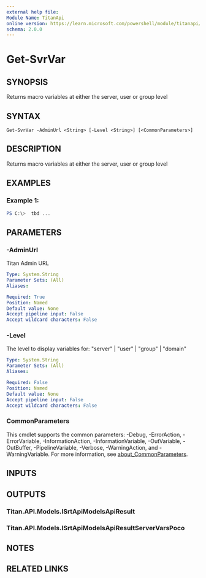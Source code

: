 ```yaml
---
external help file:
Module Name: TitanApi
online version: https://learn.microsoft.com/powershell/module/titanapi/get-svrvar
schema: 2.0.0
---
```


# Get-SvrVar

## SYNOPSIS
Returns macro variables at either the server, user or group level

## SYNTAX

```
Get-SvrVar -AdminUrl <String> [-Level <String>] [<CommonParameters>]
```

## DESCRIPTION
Returns macro variables at either the server, user or group level

## EXAMPLES

### Example 1:
```powershell
PS C:\>  tbd ...


```



## PARAMETERS

### -AdminUrl
Titan Admin URL

```yaml
Type: System.String
Parameter Sets: (All)
Aliases:

Required: True
Position: Named
Default value: None
Accept pipeline input: False
Accept wildcard characters: False
```

### -Level
The level to display variables for: "server" | "user" | "group" | "domain"

```yaml
Type: System.String
Parameter Sets: (All)
Aliases:

Required: False
Position: Named
Default value: None
Accept pipeline input: False
Accept wildcard characters: False
```

### CommonParameters
This cmdlet supports the common parameters: -Debug, -ErrorAction, -ErrorVariable, -InformationAction, -InformationVariable, -OutVariable, -OutBuffer, -PipelineVariable, -Verbose, -WarningAction, and -WarningVariable. For more information, see [about_CommonParameters](http://go.microsoft.com/fwlink/?LinkID=113216).

## INPUTS

## OUTPUTS

### Titan.API.Models.ISrtApiModelsApiResult

### Titan.API.Models.ISrtApiModelsApiResultServerVarsPoco

## NOTES

## RELATED LINKS

